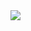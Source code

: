 <img src="https://github-readme-stats.vercel.app/api/top-langs/?username=flowgnarly&theme=radical"/>
